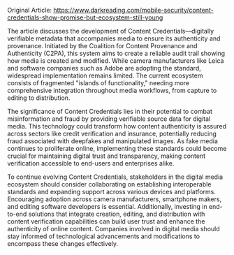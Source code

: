 Original Article: https://www.darkreading.com/mobile-security/content-credentials-show-promise-but-ecosystem-still-young

The article discusses the development of Content Credentials—digitally verifiable metadata that accompanies media to ensure its authenticity and provenance. Initiated by the Coalition for Content Provenance and Authenticity (C2PA), this system aims to create a reliable audit trail showing how media is created and modified. While camera manufacturers like Leica and software companies such as Adobe are adopting the standard, widespread implementation remains limited. The current ecosystem consists of fragmented "islands of functionality," needing more comprehensive integration throughout media workflows, from capture to editing to distribution.

The significance of Content Credentials lies in their potential to combat misinformation and fraud by providing verifiable source data for digital media. This technology could transform how content authenticity is assured across sectors like credit verification and insurance, potentially reducing fraud associated with deepfakes and manipulated images. As fake media continues to proliferate online, implementing these standards could become crucial for maintaining digital trust and transparency, making content verification accessible to end-users and enterprises alike.

To continue evolving Content Credentials, stakeholders in the digital media ecosystem should consider collaborating on establishing interoperable standards and expanding support across various devices and platforms. Encouraging adoption across camera manufacturers, smartphone makers, and editing software developers is essential. Additionally, investing in end-to-end solutions that integrate creation, editing, and distribution with content verification capabilities can build user trust and enhance the authenticity of online content. Companies involved in digital media should stay informed of technological advancements and modifications to encompass these changes effectively.